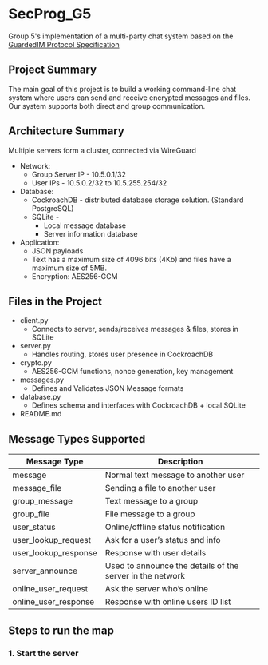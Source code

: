 # SecProg_G5
Group 5's implementation of a multi-party chat system based on the [GuardedIM Protocol Specification](https://docs.google.com/document/d/1i_fNjtrNLpYUVLcZBzeO10uNRBaJZhBCRBXXyLHZUto/)

## Project Summary 
The main goal of this project is to build a working command-line chat system where users can send and receive encrypted messages and files. Our system supports both direct and group communication.

## Architecture Summary
Multiple servers form a cluster, connected via WireGuard
- Network:
  - Group Server IP - 10.5.0.1/32
  - User IPs - 10.5.0.2/32 to 10.5.255.254/32
- Database:
  - CockroachDB - distributed database storage solution.
    (Standard PostgreSQL)
  - SQLite - 
    - Local message database
    - Server information database
- Application:
  - JSON payloads
  - Text has a maximum size of 4096 bits (4Kb) and files have a maximum size of 5MB.
  - Encryption: AES256-GCM

## Files in the Project

- client.py
    - Connects to server, sends/receives messages & files, stores in SQLite
- server.py
    - Handles routing, stores user presence in CockroachDB
- crypto.py
    - AES256-GCM functions, nonce generation, key management
- messages.py
    - Defines and Validates JSON Message formats
- database.py
    - Defines schema and interfaces with CockroachDB + local SQLite 
- README.md

## Message Types Supported

| Message Type             | Description                                               |
|--------------------------|-----------------------------------------------------------|
|  message                 | Normal text message to another user                       |
|  message_file            | Sending a file to another user                            |
|  group_message           | Text message to a group                                   |
|  group_file              | File message to a group                                   |
|  user_status             | Online/offline status notification                        |
|  user_lookup_request     | Ask for a user’s status and info                          |
|  user_lookup_response    | Response with user details                                |
|  server_announce         | Used to announce the details of the server in the network |
|  online_user_request     | Ask the server who’s online                               |
|  online_user_response    | Response with online users ID list                        |

## Steps to run the map 
### 1. Start the server
